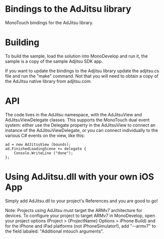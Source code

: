 Bindings to the AdJitsu library
===============================

MonoTouch bindings for the AdJitsu library.


Building 
========

To build the sample, load the solution into MonoDevelop and run it,
the sample is a copy of the sample Adjitsu SDK app.

If you want to update the bindings to the Adjitsu library update the
adjitsu.cs file and run the "make" command. Not that you will need to
obtain a copy of the AdJitsu native library from adjitsu.com.


API
===

The code lives in the AdJitsu namespace, with the AdJitsuView and
AdJitsuViewDelegate classes.  This supports the MonoTouch dual event
system: either use the Delegate property in the AdJitsuView to connect
an instance of the AdJitsuViewDelegate, or you can connect
individually to the various C# events on the view, like this:

    ad = new AdJitsuView (bounds);
    ad.FinishedLoadingScene += delegate {
        Console.WriteLine ("done");
    };


Using AdJitsu.dll with your own iOS App
=======================================

Simply add AdJitsu.dll to your project's References and you are good to go!

Note: Projects using AdJitsu must target the ARMv7 architecture for devices.
To configure your project to target ARMv7 in MonoDevelop, open your project
options (Project > {ProjectName} Options > iPhone Build) and for the iPhone
and iPad platforms (not iPhoneSimulator!), add "--armv7" to the field
labaled: "Additional mtouch arguments".
